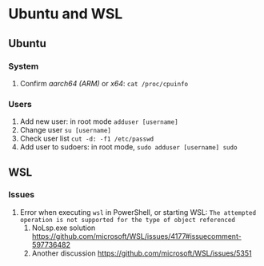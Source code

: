# Ubuntu and WSL

## Ubuntu

### System

1. Confirm *aarch64 (ARM)* or *x64*: `cat /proc/cpuinfo`

### Users

1. Add new user: in root mode `adduser [username]`
1. Change user `su [username]`
1. Check user list `cut -d: -f1 /etc/passwd`
1. Add user to sudoers: in root mode, `sudo adduser [username] sudo`

## WSL

### Issues

1. Error when executing `wsl` in PowerShell, or starting WSL: `The attempted operation is not supported for the type of object referenced`
   1. NoLsp.exe solution  https://github.com/microsoft/WSL/issues/4177#issuecomment-597736482
   1. Another discussion https://github.com/microsoft/WSL/issues/5351